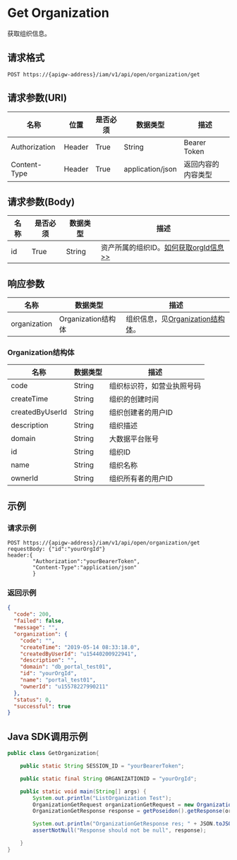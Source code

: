 # Get Organization

获取组织信息。

## 请求格式

```
POST https://{apigw-address}/iam/v1/api/open/organization/get
```

## 请求参数(URI)

| 名称 | 位置 | 是否必须 | 数据类型 | 描述      |
|---------------|------------------|----------|-----------|--------------|
| Authorization | Header | True | String | Bearer Token   |
| Content-Type | Header |True |application/json| 返回内容的内容类型|

## 请求参数(Body)

| 名称          | 是否必须 | 数据类型 | 描述      |
|------------------|---------------|----------|---|
| id  | True | String | 资产所属的组织ID。[如何获取orgId信息>>](/docs/api/zh_CN/2.0.9/api_faqs#id-orgid-orgid)  |


## 响应参数

| 名称| 数据类型 | 描述         |
|-------------|---------|----------------|
| organization |   Organization结构体 |    组织信息，见[Organization结构体](get_org#organization-org)。 |  


### Organization结构体 <org>

| 名称| 数据类型 | 描述         |
|-------------|---------------|---------------|
| code  |String |组织标识符，如营业执照号码 |
| createTime   | String    | 组织的创建时间    |
| createdByUserId   | String    | 组织创建者的用户ID  |
| description  |String |组织描述 |
| domain  |String |大数据平台账号 |
| id  |String | 组织ID |
| name  | String| 组织名称 |
| ownerId   | String    | 组织所有者的用户ID    |




## 示例

### 请求示例

```
POST https://{apigw-address}/iam/v1/api/open/organization/get
requestBody: {"id":"yourOrgId"}
header:{
        "Authorization":"yourBearerToken",
        "Content-Type":"application/json"
        }
```

### 返回示例

```json
{
  "code": 200,
  "failed": false,
  "message": "",
  "organization": {
    "code": "",
    "createTime": "2019-05-14 08:33:18.0",
    "createdByUserId": "u15440200922941",
    "description": "",
    "domain": "db_portal_test01",
    "id": "yourOrgId",
    "name": "portal_test01",
    "ownerId": "u15578227990211"
  },
  "status": 0,
  "successful": true
}
```

## Java SDK调用示例

```java
public class GetOrganization{

    public static String SESSION_ID = "yourBearerToken";

    public static final String ORGANIZATIONID = "yourOrgId";

    public static void main(String[] args) {
        System.out.println("ListOrganization Test");
        OrganizationGetRequest organizationGetRequest = new OrganizationGetRequest(SESSION_ID, ORGANIZATIONID);
        OrganizationGetResponse response = getPoseidon().getResponse(organizationGetRequest, OrganizationGetResponse.class);

        System.out.println("OrganizationGetResponse res; " + JSON.toJSONString(response));
        assertNotNull("Response should not be null", response);

    }
}
```
